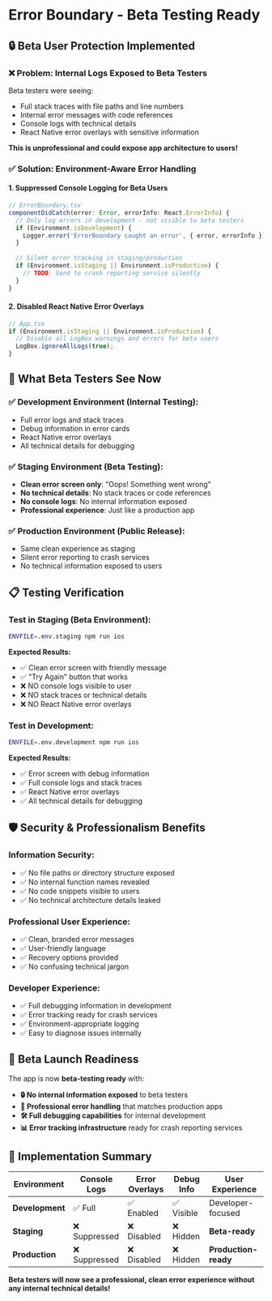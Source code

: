 # Error Boundary - Beta Testing Ready

## 🔒 **Beta User Protection Implemented**

### **❌ Problem: Internal Logs Exposed to Beta Testers**
Beta testers were seeing:
- Full stack traces with file paths and line numbers
- Internal error messages with code references  
- Console logs with technical details
- React Native error overlays with sensitive information

**This is unprofessional and could expose app architecture to users!**

### **✅ Solution: Environment-Aware Error Handling**

#### **1. Suppressed Console Logging for Beta Users**
```typescript
// ErrorBoundary.tsx
componentDidCatch(error: Error, errorInfo: React.ErrorInfo) {
  // Only log errors in development - not visible to beta testers
  if (Environment.isDevelopment) {
    Logger.error('ErrorBoundary caught an error', { error, errorInfo });
  }
  
  // Silent error tracking in staging/production
  if (Environment.isStaging || Environment.isProduction) {
    // TODO: Send to crash reporting service silently
  }
}
```

#### **2. Disabled React Native Error Overlays**
```typescript
// App.tsx
if (Environment.isStaging || Environment.isProduction) {
  // Disable all LogBox warnings and errors for beta users
  LogBox.ignoreAllLogs(true);
}
```

## 🎯 **What Beta Testers See Now**

### **✅ Development Environment (Internal Testing):**
- Full error logs and stack traces
- Debug information in error cards
- React Native error overlays
- All technical details for debugging

### **✅ Staging Environment (Beta Testing):**
- **Clean error screen only**: "Oops! Something went wrong"
- **No technical details**: No stack traces or code references
- **No console logs**: No internal information exposed
- **Professional experience**: Just like a production app

### **✅ Production Environment (Public Release):**
- Same clean experience as staging
- Silent error reporting to crash services
- No technical information exposed to users

## 📋 **Testing Verification**

### **Test in Staging (Beta Environment):**
```bash
ENVFILE=.env.staging npm run ios
```

**Expected Results:**
- ✅ Clean error screen with friendly message
- ✅ "Try Again" button that works
- ❌ NO console logs visible to user
- ❌ NO stack traces or technical details
- ❌ NO React Native error overlays

### **Test in Development:**
```bash
ENVFILE=.env.development npm run ios
```

**Expected Results:**
- ✅ Error screen with debug information
- ✅ Full console logs and stack traces
- ✅ React Native error overlays
- ✅ All technical details for debugging

## 🛡️ **Security & Professionalism Benefits**

### **Information Security:**
- ✅ No file paths or directory structure exposed
- ✅ No internal function names revealed
- ✅ No code snippets visible to users
- ✅ No technical architecture details leaked

### **Professional User Experience:**
- ✅ Clean, branded error messages
- ✅ User-friendly language
- ✅ Recovery options provided
- ✅ No confusing technical jargon

### **Developer Experience:**
- ✅ Full debugging information in development
- ✅ Error tracking ready for crash services
- ✅ Environment-appropriate logging
- ✅ Easy to diagnose issues internally

## 🚀 **Beta Launch Readiness**

The app is now **beta-testing ready** with:

- **🔒 No internal information exposed** to beta testers
- **🎨 Professional error handling** that matches production apps
- **🛠️ Full debugging capabilities** for internal development
- **📊 Error tracking infrastructure** ready for crash reporting services

## 📝 **Implementation Summary**

| Environment | Console Logs | Error Overlays | Debug Info | User Experience |
|-------------|--------------|----------------|------------|-----------------|
| **Development** | ✅ Full | ✅ Enabled | ✅ Visible | Developer-focused |
| **Staging** | ❌ Suppressed | ❌ Disabled | ❌ Hidden | **Beta-ready** |
| **Production** | ❌ Suppressed | ❌ Disabled | ❌ Hidden | **Production-ready** |

**Beta testers will now see a professional, clean error experience without any internal technical details!**